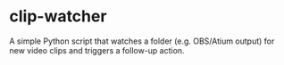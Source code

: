 # clip-watcher
A simple Python script that watches a folder (e.g. OBS/Atium output) for new video clips and triggers a follow-up action.
